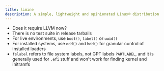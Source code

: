 ```yaml
---
title: limine
description: A simple, lightweight and opinionated Linux® distribution based on musl libc and toybox
---
```


- Does it require LLVM now?
- There is no test suite in release tarballs
- For live environments, use `boot()`, `label()` or `uuid()`
- For installed systems, use `odd()` and `hdd()` for granular control of installed loaders
- `fslabel` refers to file system labels, not GPT labels `PARTLABEL`, and it is generally used for `.efi` stuff and won't work for finding kernel and initramfs
